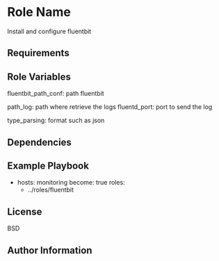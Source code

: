 Role Name
=========

Install and configure fluentbit

Requirements
------------


Role Variables
--------------

fluentbit_path_conf: path fluentbit

path_log: path where retrieve the logs
fluentd_port: port to send the log

type_parsing: format such as json

Dependencies
------------



Example Playbook
----------------

- hosts: monitoring
  become: true
  roles: 
    - ../roles/fluentbit

License
-------

BSD

Author Information
------------------


